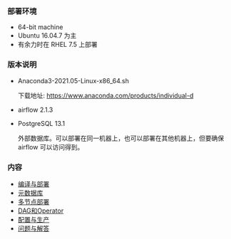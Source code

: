 
### 部署环境

* 64-bit machine
* Ubuntu 16.04.7 为主
* 有余力时在 RHEL 7.5 上部署


### 版本说明

* Anaconda3-2021.05-Linux-x86_64.sh
 
  下载地址: https://www.anaconda.com/products/individual-d

* airflow 2.1.3

* PostgreSQL 13.1

  外部数据库。可以部署在同一机器上，也可以部署在其他机器上，但要确保 airflow 可以访问得到。


### 内容

* [编译与部署](01_编译与部署.md)
* [元数据库](02_元数据库.md)
* [多节点部署](03_多节点部署.md)
* [DAG和Operator](04_DAG和Operator.md)
* [配置与生产](05_配置与生产.md)
* [问题与解答](06_问题与解答.md)
